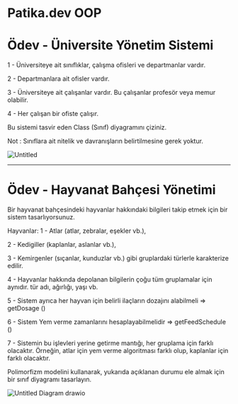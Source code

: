 # Patika.dev OOP

# Ödev - Üniversite Yönetim Sistemi

1 - Üniversiteye ait sınıflıklar, çalışma ofisleri ve departmanlar vardır.

2 - Departmanlara ait ofisler vardır.

3 - Üniversiteye ait çalışanlar vardır. Bu çalışanlar profesör veya memur olabilir.

4 - Her çalışan bir ofiste çalışır.

Bu sistemi tasvir eden Class (Sınıf) diyagramını çiziniz.

Not : Sınıflara ait nitelik ve davranışların belirtilmesine gerek yoktur.


![Untitled](https://user-images.githubusercontent.com/48656439/223553510-2be7956c-aef7-4f62-a541-46c9d289dbc6.png)

*******************************************************************

# Ödev - Hayvanat Bahçesi Yönetimi

Bir hayvanat bahçesindeki hayvanlar hakkındaki bilgileri takip etmek için bir sistem tasarlıyorsunuz.

Hayvanlar:
1 - Atlar (atlar, zebralar, eşekler vb.),

2 - Kedigiller (kaplanlar, aslanlar vb.),

3 - Kemirgenler (sıçanlar, kunduzlar vb.) gibi gruplardaki türlerle karakterize edilir.

4 - Hayvanlar hakkında depolanan bilgilerin çoğu tüm gruplamalar için aynıdır. tür adı, ağırlığı, yaşı vb.

5 - Sistem ayrıca her hayvan için belirli ilaçların dozajını alabilmeli => getDosage ()

6 - Sistem Yem verme zamanlarını hesaplayabilmelidir => getFeedSchedule ()

7 - Sistemin bu işlevleri yerine getirme mantığı, her gruplama için farklı olacaktır. Örneğin, atlar için yem verme algoritması farklı olup, kaplanlar için farklı olacaktır.

Polimorfizm modelini kullanarak, yukarıda açıklanan durumu ele almak için bir sınıf diyagramı tasarlayın.

![Untitled Diagram drawio](https://user-images.githubusercontent.com/48656439/224138124-21014748-aa81-4f51-95c5-8973bdcfc239.png)

